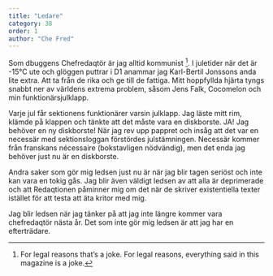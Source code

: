 ```yaml
---
title: "Ledare"
category: 38
order: 1
author: "Che Fred"
---
```

Som dbuggens Chefredaqtör är jag alltid kommunist [^1]. I juletider när det är -15°C ute och glöggen puttrar i D1 anammar jag Karl-Bertil Jonssons anda lite extra. Att ta från de rika och ge till de fattiga. Mitt hoppfyllda hjärta tyngs snabbt ner av världens extrema problem, såsom Jens Falk, Cocomelon och min funktionärsjulklapp.

Varje jul får sektionens funktionärer varsin julklapp. Jag läste mitt rim, klämde på klappen och tänkte att det måste vara en diskborste. JA! Jag behöver en ny diskborste! När jag rev upp pappret och insåg att det var en necessär med sektionsloggan förstördes julstämningen. Necessär kommer från franskans nécessaire (bokstavligen nödvändig), men det enda jag behöver just nu är en diskborste.

Andra saker som gör mig ledsen just nu är när jag blir tagen seriöst och inte kan vara en tokig gås. Jag blir även väldigt ledsen av att alla är deprimerade och att Redaqtionen påminner mig om det när de skriver existentiella texter istället för att testa att äta kritor med mig.

Jag blir ledsen när jag tänker på att jag inte längre kommer vara chefredaqtör nästa år. Det som inte gör mig ledsen är att jag har en efterträdare.


[^1]:  For legal reasons that’s a joke. For legal reasons, everything said in this magazine is a joke.

